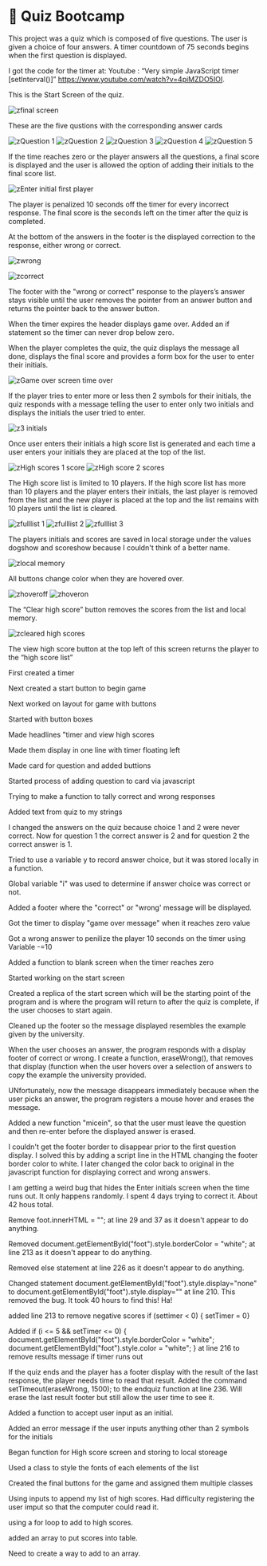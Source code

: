 
# 📖 Quiz Bootcamp
This project was a quiz which is composed of five questions.  The user is given a choice of four answers. A timer countdown of 75 seconds begins when the first question is displayed. 

I got the code for the timer at:  Youtube : “Very simple JavaScript timer [setInterval()]” https://www.youtube.com/watch?v=4piMZDO5IOI.

This is the Start Screen of the quiz.

![zfinal screen](https://github.com/Boilermaker74/Quiz-Bootcamp/assets/135560995/31c59799-1cd8-457e-b9de-a65660455420)

These are the five qustions with the corresponding answer cards

![zQuestion 1](https://github.com/Boilermaker74/Quiz-Bootcamp/assets/135560995/614519ed-03dc-4462-9a09-15ad2e67767d)
![zQuestion 2](https://github.com/Boilermaker74/Quiz-Bootcamp/assets/135560995/fa19bb78-8309-4f95-bdfc-0e2e7821bab1)
![zQuestion 3](https://github.com/Boilermaker74/Quiz-Bootcamp/assets/135560995/48afce03-572f-460f-ad5f-2294f7eeb9b4)
![zQuestion 4](https://github.com/Boilermaker74/Quiz-Bootcamp/assets/135560995/53f4e29a-7f25-4fd1-b948-ba96a94534e2)
![zQuestion 5](https://github.com/Boilermaker74/Quiz-Bootcamp/assets/135560995/12ec8d29-2ed3-4a5e-a60f-3da575ca7d2b)

 If the time reaches zero or the player answers all the questions, a final score is displayed and the user is allowed the option of adding their initials to the final score list. 

![zEnter initial first player](https://github.com/Boilermaker74/Quiz-Bootcamp/assets/135560995/293a6fe8-c8ed-4c7b-b51d-c0c18014e7d0)

The player is penalized 10 seconds off the timer for every incorrect response. The final score is the seconds left on the timer after the quiz is completed.

At the bottom of the answers in the footer is the displayed correction to the response, either wrong or correct.

![zwrong](https://github.com/Boilermaker74/Quiz-Bootcamp/assets/135560995/2892468d-b656-453c-8de7-49adfa8d74d0)

![zcorrect](https://github.com/Boilermaker74/Quiz-Bootcamp/assets/135560995/57514608-a626-46e2-a499-85f40ee56d39)

The footer with the "wrong or correct" response to the players’s answer stays visible until the user removes the pointer from an answer button and returns the pointer back to the answer button.

When the timer expires the header displays game over.   Added an if statement so the timer can never drop below zero.

When the player completes the quiz, the quiz displays the message all done, displays the final score and provides a form box for the user to enter their initials.

![zGame over screen time over](https://github.com/Boilermaker74/Quiz-Bootcamp/assets/135560995/e4e9c1d2-2809-43a3-90d9-d8aac20374d3)


If the player tries to enter more or less then 2 symbols for their initials, the quiz responds with a  message telling the user to enter only two initials and displays the initials the user tried to enter.


![z3 initials](https://github.com/Boilermaker74/Quiz-Bootcamp/assets/135560995/f9b00d37-01d5-4e4f-8199-fc01ec592457)

Once user enters their initials a high score list is generated and each time a user enters your initials they are placed at the top of the list. 

![zHigh scores 1 score](https://github.com/Boilermaker74/Quiz-Bootcamp/assets/135560995/9c2a8acb-a101-43d8-b7ed-ba530ecdf63c)
![zHigh score 2 scores](https://github.com/Boilermaker74/Quiz-Bootcamp/assets/135560995/0b691b4d-48dd-4202-ad78-f6f13f5087cf)

The High score list is limited to 10 players. If the high score list has more than 10 players and the player enters their initials, the last player is removed from the list and the new player is placed at the top and the list remains with 10 players until the list is cleared.

![zfulllist 1](https://github.com/Boilermaker74/Quiz-Bootcamp/assets/135560995/3d87b899-d146-47ad-9265-bcdc6e234348)
![zfulllist 2](https://github.com/Boilermaker74/Quiz-Bootcamp/assets/135560995/e6e00505-b32e-44ad-b5fe-86f8c99a7f02)
![zfulllist 3](https://github.com/Boilermaker74/Quiz-Bootcamp/assets/135560995/8b3829a7-3bd4-4d48-830a-b0b47300956e)

The players initials and scores are saved in local storage under the values dogshow and scoreshow because I couldn't think of a better name.

![zlocal memory](https://github.com/Boilermaker74/Quiz-Bootcamp/assets/135560995/8163238e-cabb-4bb5-af4d-720f6d109401)

All buttons change color when they are hovered over.

![zhoveroff](https://github.com/Boilermaker74/Quiz-Bootcamp/assets/135560995/e1691c26-9b2b-40af-87ff-43b54f355a0c)
![zhoveron](https://github.com/Boilermaker74/Quiz-Bootcamp/assets/135560995/fae8b4e6-589e-4bcc-974d-b586c4585773)

The “Clear high score” button removes the scores from the list and local memory.

![zcleared high scores](https://github.com/Boilermaker74/Quiz-Bootcamp/assets/135560995/1860844d-487b-4266-8865-d5eb454353cb)

The view high score button at the top left of this screen returns the player to the “high score list”













First created a timer

Next created a start button to begin game

Next worked on layout for game with buttons

Started with button boxes

Made headlines "timer and view high scores

Made them display in one line with timer floating left

Made card for question and added buttions

Started process of adding question to card via javascript

Trying to make a function to tally correct and wrong responses

Added text from quiz to my strings

I changed the answers on the quiz because choice 1 and 2 were never correct. Now for question 1 the correct answer is 2 and
for question 2 the correct answer is 1.

Tried to use a variable y to record answer choice, but it was stored locally in a function.

Global variable "i" was used to determine if answer choice was correct or not.

Added a footer where the "correct" or "wrong' message will be displayed.

Got the timer to display "game over message" when it reaches zero value

Got a wrong answer to penilize the player 10 seconds on the timer using Variable -=10

Added a function  to blank screen when the timer reaches zero

Started working on the start screen

Created a replica of the start screen which will be the starting point of the program and is where the program will return to after the quiz is
complete, if the user chooses to start again.

Cleaned up the footer so the message displayed resembles the example given by the university.

When the user chooses an answer, the program responds with a display footer of correct or wrong. I create a function, eraseWrong(),  that removes that display (function when the user hovers over a selection of answers to copy the example the university provided.

UNfortunately, now the message disappears immediately because when the user picks an answer, the program registers a mouse hover and erases 
the message.

Added a new function "micein", so that the user must leave the question and then re-enter before the displayed answer is erased.

I couldn't get the footer border to disappear prior to the first question display. I solved this by adding a script line in the HTML changing the footer border color to white. I later changed the color back to original in the javascript function for displaying correct and wrong answers.

I am getting a weird bug that hides the Enter initials screen when the time runs out. It only happens randomly. I spent 4 days trying to correct it. About 42 hous total.

Remove foot.innerHTML =  ""; at line 29 and 37 as it doesn't appear to do anything.

Removed document.getElementById("foot").style.borderColor = "white"; at line 213 as it doesn't appear to do anything.

Removed else statement at line 226 as it doesn't appear to do anything.


Changed statement document.getElementById("foot").style.display="none" to  document.getElementById("foot").style.display="" at line 210. This removed the bug. It took 40 hours to find this! Ha!

added line 213 to remove negative scores
if (settimer < 0) {
    setTimer = 0}

Added 
 if (i <= 5 && setTimer <= 0) {
        document.getElementById("foot").style.borderColor = "white";
        document.getElementById("foot").style.color = "white";
    }
at line 216 to remove results message if timer runs out

If the quiz ends and the player has a footer display with the result of the last response, the player needs time to read that result. Added the command setTimeout(eraseWrong, 1500); to the endquiz function at line 236. Will erase the last result footer but still allow the user time to see it.

Added a function to accept user input as an initial.

Added an error message if the user inputs anything other than 2 symbols for the initials

Began function for High score screen and storing to local storeage 

Used a class to style the fonts of each elements of the list

Created the final buttons for the game and assigned them multiple classes

Using inputs to append my list of high scores. Had difficulty registering the user imput so that the computer could read it.

using a for loop to add to high scores.

added an array to put scores into table.

Need to create a way to add to an array.


